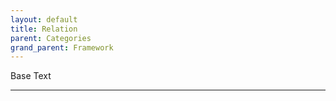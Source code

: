 ```yaml
---
layout: default
title: Relation
parent: Categories
grand_parent: Framework 
---
```


Base Text 

---

